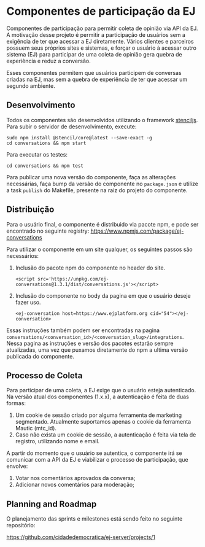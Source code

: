 # Componentes de participação da EJ

Componentes de participação para permitir coleta de opinião via API da EJ.
A motivação desse projeto é permitir a participação de usuários sem a exigência
de ter que acessar a EJ diretamente. Vários clientes e parceiros possuem seus
próprios sites e sistemas, e forçar o usuário à acessar outro sistema (EJ) para
participar de uma coleta de opinião gera quebra de experiência e
reduz a conversão.

Esses componentes permitem que usuários participem
de conversas criadas na EJ, mas sem a quebra de experiência de ter que acessar
um segundo ambiente.

## Desenvolvimento

Todos os componentes são desenvolvidos utilizando o framework [stenciljs](https://stenciljs.com/).
Para subir o servidor de desenvolvimento, execute:

	sudo npm install @stencil/core@latest --save-exact -g
	cd conversations && npm start

Para executar os testes:

	cd conversations && npm test

Para publicar uma nova versão do componente, faça as alterações necessárias,
faça bump da versão do componente no `package.json` e utilize a task `publish` do
Makefile, presente na raiz do projeto do componente.

## Distribuição

Para o usuário final, o componente é distribuido via pacote npm, e pode ser
encontrado no seguinte registry:
https://www.npmjs.com/package/ej-conversations

Para utilizar o componente em um site qualquer, os seguintes passos são
necessários:

1. Inclusão do pacote npm do componente no header do site.

	`<script src='https://unpkg.com/ej-conversations@1.3.1/dist/conversations.js'></script>`

2. Inclusão do componente no body da pagina em que o usuário deseje fazer uso.

	`<ej-conversation host=https://www.ejplatform.org cid="54"></ej-conversation>`

Essas instruções também podem ser encontradas na pagina `conversations/<conversation_id>/<conversation_slug>/integrations`.
Nessa pagina as instruções e versão dos pacotes estarão sempre atualizadas,
uma vez que puxamos diretamente do npm a ultima versão publicada do componente.


## Processo de Coleta

Para participar de uma coleta, a EJ exige que o usuário esteja autenticado.
Na versão atual dos componentes (1.x.x), a autenticação é feita de duas formas:
1. Um cookie de sessão criado por alguma ferramenta de marketing segmentado. Atualmente suportamos apenas o cookie da ferramenta Mautic (mtc_id).
2. Caso não exista um cookie de sessão,  a autenticação é feita via tela de registro, utilizando nome e email.

A partir do momento que o usuário se autentica, o componente irá se comunicar
com a API da EJ e viabilizar o processo de participação, que envolve:

1. Votar nos comentários aprovados da conversa;
2. Adicionar novos comentários para moderação;

## Planning and Roadmap

O planejamento das sprints e milestones está sendo feito no seguinte repositório:

https://github.com/cidadedemocratica/ej-server/projects/1
